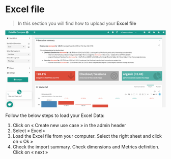 # Excel file

> In this section you will find how to upload your **Excel file**

![excel_gif](images/Load-excel-Compare_GIF2.gif)

Follow the below steps to load your Excel Data:

1. Click on « Create new use case » in the admin header
2. Select « Excel»
3. Load the Excel file from your computer. Select the right sheet and click on « Ok »
4. Check the import summary. Check dimensions and Metrics definition. Click on « next »
